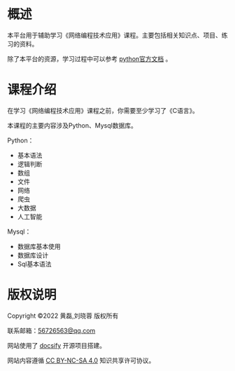 # 概述

本平台用于辅助学习《网络编程技术应用》课程。主要包括相关知识点、项目、练习的资料。

除了本平台的资源，学习过程中可以参考 [python官方文档](https://docs.python.org/zh-cn/3/) 。




# 课程介绍

在学习《网络编程技术应用》课程之前，你需要至少学习了《C语言》。

本课程的主要内容涉及Python、Mysql数据库。

Python：

- 基本语法
- 逻辑判断
- 数组
- 文件
- 网络
- 爬虫
- 大数据
- 人工智能

Mysql：

- 数据库基本使用
- 数据库设计
- Sql基本语法



# 版权说明

Copyright ©2022 黄磊,刘晓蓉 版权所有

联系邮箱：56726563@qq.com

网站使用了 [docsify](https://docsify.js.org/) 开源项目搭建。

网站内容遵循 [CC BY-NC-SA 4.0](https://creativecommons.org/licenses/by-nc-sa/4.0/deed.zh) 知识共享许可协议。



